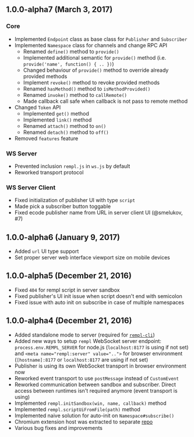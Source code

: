 ## 1.0.0-alpha7 (March 3, 2017)

### Core

- Implemented `Endpoint` class as base class for `Publisher` and `Subscriber`
- Implemented `Namespace` class for channels and change RPC API
    - Renamed `define()` method to `provide()`
    - Implemented additional semantic for `provide()` method (i.e. `provide('name', function() { .. })`)
    - Changed behaviour of `provide()` method to override already provided methods
    - Implement `revoke()` method to revoke provided methods
    - Renamed `hasMethod()` method to `isMethodProvided()`
    - Renamed `invoke()` method to `callRemote()`
    - Made callback call safe when callback is not pass to remote method
- Changed `Token` API
    - Implemented `get()` method
    - Implemented `link()` method
    - Renamed `attach()` method to `on()`
    - Renamed `detach()` method to `off()`
- Removed `features` feature

### WS Server

- Prevented inclusion `rempl.js` in `ws.js` by default
- Reworked transport protocol

### WS Server Client

- Fixed initialization of publisher UI with type `script`
- Made pick a subscriber button toggable
- Fixed ecode publisher name from URL in server client UI (@smelukov, #7)

## 1.0.0-alpha6 (January 9, 2017)

- Added `url` UI type support
- Set proper server web interface viewport size on mobile devices

## 1.0.0-alpha5 (December 21, 2016)

- Fixed `404` for rempl script in server sandbox
- Fixed publisher's UI init issue when script doesn't end with semicolon
- Fixed issue with auto init on subscribe in case of multiple namespaces

## 1.0.0-alpha4 (December 21, 2016)

- Added standalone mode to server (required for [`rempl-cli`](https://github.com/rempl/rempl-cli))
- Added new ways to setup `rempl` WebSocket server endpoint: `process.env.REMPL_SERVER` for node.js (`localhost:8177` is using if not set) and `<meta name="rempl:server" value="..">` for browser environment (`[hostname]:8177` or `localhost:8177` are using if not set)
- Publisher is using its own WebSocket transport in browser environment now
- Reworked event transport to use `postMessage` instead of `CustomEvent`
- Reworked communication between sandbox and subscriber. Direct access between runtimes isn't required anymore (event transport is using)
- Implemented `rempl.initSandbox(win, name, callback)` method
- Implemented `rempl.scriptUiFromFile(path)` method
- Implemented naive solution for auto-init on `Namespace#subscribe()`
- Chromium extension host was extracted to separate [repo](https://github.com/rempl/host-chromium-extension)
- Various bug fixes and improvements
